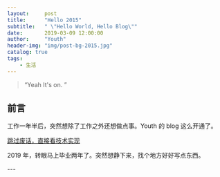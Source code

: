 ```yaml
---
layout:     post
title:      "Hello 2015"
subtitle:   " \"Hello World, Hello Blog\""
date:       2019-03-09 12:00:00
author:     "Youth"
header-img: "img/post-bg-2015.jpg"
catalog: true
tags:
    - 生活
---
```


> “Yeah It's on. ”


## 前言

工作一年半后，突然想除了工作之外还想做点事。Youth 的 blog 这么开通了。

[跳过废话，直接看技术实现 ](#build) 


2019 年，转眼马上毕业两年了。突然想静下来，找个地方好好写点东西。



<p id = "build"></p>
---



